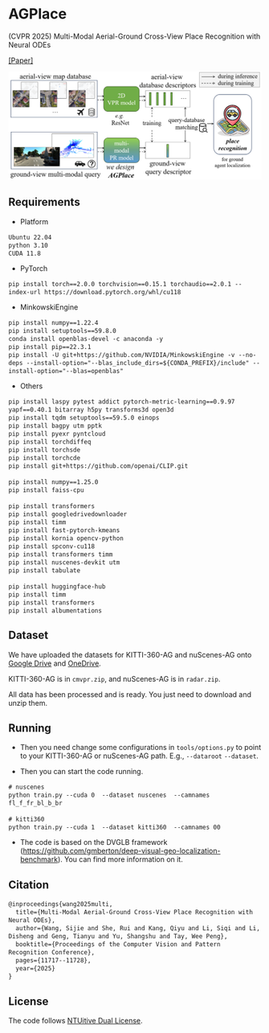 # AGPlace
(CVPR 2025) Multi-Modal Aerial-Ground Cross-View Place Recognition with Neural ODEs

[[Paper]](https://openaccess.thecvf.com/content/CVPR2025/papers/Wang_Multi-Modal_Aerial-Ground_Cross-View_Place_Recognition_with_Neural_ODEs_CVPR_2025_paper.pdf)

![teaser](./teaser.png)


## Requirements

- Platform
```
Ubuntu 22.04
python 3.10
CUDA 11.8
```

- PyTorch
```
pip install torch==2.0.0 torchvision==0.15.1 torchaudio==2.0.1 --index-url https://download.pytorch.org/whl/cu118

```

- MinkowskiEngine
```
pip install numpy==1.22.4
pip install setuptools==59.8.0
conda install openblas-devel -c anaconda -y
pip install pip==22.3.1
pip install -U git+https://github.com/NVIDIA/MinkowskiEngine -v --no-deps --install-option="--blas_include_dirs=${CONDA_PREFIX}/include" --install-option="--blas=openblas"
```

- Others
```
pip install laspy pytest addict pytorch-metric-learning==0.9.97 yapf==0.40.1 bitarray h5py transforms3d open3d
pip install tqdm setuptools==59.5.0 einops
pip install bagpy utm pptk
pip install pyexr pyntcloud
pip install torchdiffeq
pip install torchsde
pip install torchcde
pip install git+https://github.com/openai/CLIP.git

pip install numpy==1.25.0
pip install faiss-cpu

pip install transformers
pip install googledrivedownloader
pip install timm
pip install fast-pytorch-kmeans
pip install kornia opencv-python  
pip install spconv-cu118
pip install transformers timm
pip install nuscenes-devkit utm
pip install tabulate

pip install huggingface-hub
pip install timm
pip install transformers
pip install albumentations
```

## Dataset
We have uploaded the datasets for KITTI-360-AG and nuScenes-AG onto [Google Drive](https://drive.google.com/drive/folders/12uyfEa5Xng5FdVNrXqOPI-tRZcD3OKuZ?usp=sharing) and [OneDrive](https://entuedu-my.sharepoint.com/:f:/g/personal/wang1679_e_ntu_edu_sg/Egk4-E7MM2BHpaWXsMDJukEBfdB9gUQNtEggwZeEzF8V_g?e=zNzeDR).

KITTI-360-AG is in `cmvpr.zip`, and nuScenes-AG is in `radar.zip`. 

All data has been processed and is ready. You just need to download and unzip them.

## Running
- Then you need change some configurations in `tools/options.py` to point to your KITTI-360-AG or nuScenes-AG path. E.g., `--dataroot` `--dataset`.

- Then you can start the code running. 
```
# nuscenes
python train.py --cuda 0  --dataset nuscenes  --camnames fl_f_fr_bl_b_br

# kitti360
python train.py --cuda 1  --dataset kitti360  --camnames 00
```

- The code is based on the DVGLB framework (https://github.com/gmberton/deep-visual-geo-localization-benchmark). You can find more information on it.

## Citation
```
@inproceedings{wang2025multi,
  title={Multi-Modal Aerial-Ground Cross-View Place Recognition with Neural ODEs},
  author={Wang, Sijie and She, Rui and Kang, Qiyu and Li, Siqi and Li, Disheng and Geng, Tianyu and Yu, Shangshu and Tay, Wee Peng},
  booktitle={Proceedings of the Computer Vision and Pattern Recognition Conference},
  pages={11717--11728},
  year={2025}
}
```


## License
The code follows [NTUitive Dual License](./NTUitive%20Dual%20License.rtf).